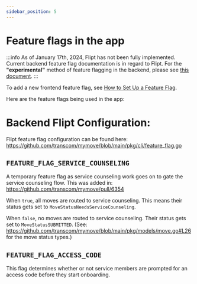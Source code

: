 ```yaml
---
sidebar_position: 5
---
```


# Feature flags in the app

:::info
As of January 17th, 2024, Flipt has not been fully implemented. Current backend feature flag documentation is in regard to Flipt. For the **"experimental"** method of feature flagging in the backend, please see [this document](how-to/add-an-experimental-feature-flag.md).
:::

To add a new frontend feature flag, see [How to Set Up a Feature Flag](../../frontend/guides/set-up-a-feature-flag.md).

Here are the feature flags being used in the app:

# Backend Flipt Configuration:
Flipt feature flag configuration can be found here: https://github.com/transcom/mymove/blob/main/pkg/cli/feature_flag.go

## `FEATURE_FLAG_SERVICE_COUNSELING`
A temporary feature flag as service counseling work goes on to gate the service counseling flow. This was added in: https://github.com/transcom/mymove/pull/6354

When `true`, all moves are routed to service counseling. This means their status gets set to `MoveStatusNeedsServiceCounseling`.

When `false`, no moves are routed to service counseling. Their status gets set to `MoveStatusSUBMITTED`. (See: https://github.com/transcom/mymove/blob/main/pkg/models/move.go#L26 for the move status types.)

## `FEATURE_FLAG_ACCESS_CODE`
This flag determines whether or not service members are prompted for an access code before they start onboarding.
